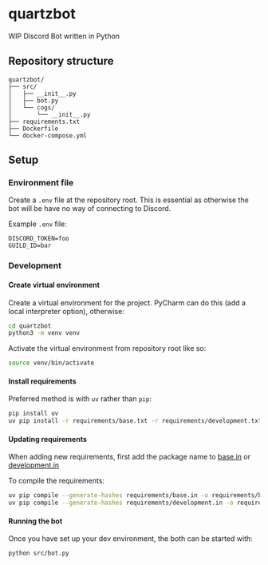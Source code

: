 # quartzbot
WIP Discord Bot written in Python

## Repository structure

```commandline
quartzbot/
├── src/
│   ├── __init__.py
│   ├── bot.py
│   └── cogs/
│       └── __init__.py
├── requirements.txt
├── Dockerfile
└── docker-compose.yml
```

## Setup
### Environment file

Create a `.env` file at the repository root. This is essential as otherwise the bot will be have no way of connecting to Discord. 

Example `.env` file:
```
DISCORD_TOKEN=foo
GUILD_ID=bar
```

### Development
#### Create virtual environment

Create a virtual environment for the project. PyCharm can do this (add a local interpreter option), otherwise:
```bash
cd quartzbot
python3 -m venv venv
```

Activate the virtual environment from repository root like so:
```bash
source venv/bin/activate
```

#### Install requirements

Preferred method is with `uv` rather than `pip`:
```bash
pip install uv
uv pip install -r requirements/base.txt -r requirements/development.txt
```

#### Updating requirements

When adding new requirements, first add the package name to [base.in](requirements/base.in) or [development.in](requirements/development.in)

To compile the requirements:
```bash
uv pip compile --generate-hashes requirements/base.in -o requirements/base.txt
uv pip compile --generate-hashes requirements/development.in -o requirements/development.txt
```

#### Running the bot

Once you have set up your dev environment, the both can be started with:
```bash
python src/bot.py
```